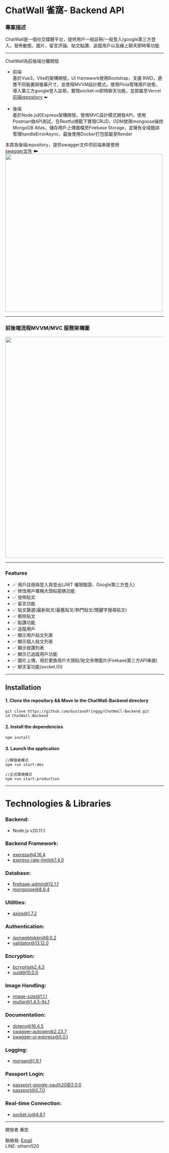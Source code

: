 # ChatWall 雀窩- Backend API<br>


### 專案描述
ChatWall是一個社交媒體平台，提供用戶一般註冊/一般登入/google第三方登入，發佈動態、圖片、留言評論、貼文點讚、追蹤用戶以及線上聊天即時等功能

---
ChatWall為前後端分離開發<br>
- 前端<br>
基於Vue3、Vite的架構開發，UI framework使用Bootstrap，支援 RWD，適應不同裝置與螢幕尺寸，並使用MVVM設計模式，使用Pinia管理用戶狀態，導入第三方google登入註冊，實現socket-io即時聊天功能，並部屬至Vercel<br>
[前端repository](<https://github.com/GustavoFringgg/ChatWall-Frontend_v2>) ⬅<br><br>
- 後端<br>
基於Node.js的Express架構開發，使用MVC設計模式開發API，使用Postman做API測試，在Restful規範下實現CRUD，ODM使用mongoose操控MongoDB Atlas，儲存用戶上傳圖檔至Firebase Storage，並擁有全域錯誤管理handleErrorAsync，最後使用Docker打包部屬至Render<br>

本頁為後端repository，提供swagger文件供前端串接使用<br>
[swagger文件](<https://chatwall-backend.onrender.com/api-doc/>) ⬅<br>
<img src="https://firebasestorage.googleapis.com/v0/b/theodore-s-blog.appspot.com/o/%E5%80%8B%E4%BA%BA%E8%B3%87%E6%96%99%E5%A4%BE%2Fgithub%20readme%2FchatWall%2F0743.jpg?alt=media&token=799c3f7a-4f54-493d-bef2-7c6b874cfc7f" width="500">


---

### 前後端流程MVVM/MVC 服務架構圖
<img src="https://firebasestorage.googleapis.com/v0/b/theodore-s-blog.appspot.com/o/%E5%80%8B%E4%BA%BA%E8%B3%87%E6%96%99%E5%A4%BE%2Fgithub%20readme%2FchatWall%2FMVC_final.drawio.png?alt=media&token=31d5f531-6c72-4293-b341-253717522d11" width="700">

---
### Features
- ✅ 用戶註冊與登入與登出(JWT 權限驗證、Google第三方登入)
- ✅ 修改用戶暱稱大頭貼密碼功能
- ✅ 發佈貼文
- ✅ 留言功能
- ✅ 貼文篩選(最新貼文/最舊貼文/熱門貼文/關鍵字搜尋貼文)
- ✅ 刪除貼文
- ✅ 點讚功能
- ✅ 追蹤用戶
- ✅ 顯示用戶貼文列表
- ✅ 顯示個人貼文列表
- ✅ 顯示按讚列表
- ✅ 顯示已追蹤用戶功能
- ✅ 圖片上傳，用於更換用戶大頭貼/貼文夾帶圖片(Firebase第三方API串接)
- ✅ 聊天室功能(socket.IO)
---


## Installation

#### 1. Clone the repository && Move to the ChatWall-Backend directory
```
git clone https://github.com/GustavoFringgg/ChatWall-Backend.git
cd ChatWall-Backend
```
#### 2. Install the dependencies
```
npm install
```
#### 3. Launch the application
```
//開發者模式
npm run start:dev

//正式環境模式
npm run start:production
```
---

# Technologies & Libraries
### Backend:
- Node.js v20.11.1

### Backend Framework:
- express@4.16.4
- express-rate-limit@7.4.0

### Database:
- firebase-admin@12.1.1
- mongoose@8.9.4

### Utilities:
- axios@1.7.2

### Authentication:
- jsonwebtoken@9.0.2
- validator@13.12.0

### Encryption:
- bcryptjs@2.4.3
- uuid@10.0.0

### Image Handling:
- image-size@1.1.1
- multer@1.4.5-lts.1

### Documentation:
- dotenv@16.4.5
- swagger-autogen@2.23.7
- swagger-ui-express@5.0.1

### Logging:
- morgan@1.9.1

### Passport Login:
- passport-google-oauth20@2.0.0
- passport@0.7.0

### Real-time Connection:
- socket.io@4.8.1

---

開發者
秉宏

聯絡我: [Email](mailto:adamtsai0408@gmail.com)<br>
LINE: ethern520

